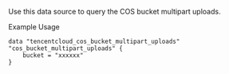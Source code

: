 Use this data source to query the COS bucket multipart uploads.

Example Usage

```hcl
data "tencentcloud_cos_bucket_multipart_uploads" "cos_bucket_multipart_uploads" {
	bucket = "xxxxxx"
}
```